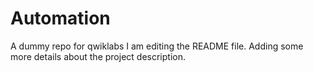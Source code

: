 # Automation
A dummy repo for qwiklabs 
I am editing the README file. Adding some more details about the project description.

